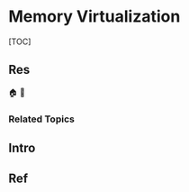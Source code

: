 # Memory Virtualization

[TOC]



## Res
🏠 
🚧 


### Related Topics



## Intro



## Ref
[虚拟化技术原理（CPU、内存、IO） | cnblog]: https://www.cnblogs.com/bj-mr-li/p/11407927.html

[理解全虚拟、半虚拟以及硬件辅助的虚拟化 | cnblog]: https://www.cnblogs.com/woshiweige/p/4518430.html


